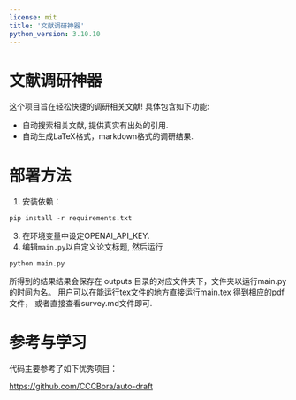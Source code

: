```yaml
---
license: mit
title: '文献调研神器'
python_version: 3.10.10
---
```



# 文献调研神器

这个项目旨在轻松快捷的调研相关文献! 具体包含如下功能:
* 自动搜索相关文献, 提供真实有出处的引用.
* 自动生成LaTeX格式，markdown格式的调研结果.


# 部署方法
1. 安装依赖：
```angular2html
pip install -r requirements.txt
```
3. 在环境变量中设定OPENAI_API_KEY.
4. 编辑`main.py`以自定义论文标题, 然后运行
```angular2html
python main.py
```
所得到的结果结果会保存在 outputs 目录的对应文件夹下，文件夹以运行main.py的时间为名。 用户可以在能运行tex文件的地方直接运行main.tex
得到相应的pdf文件， 或者直接查看survey.md文件即可. 



# 参考与学习
代码主要参考了如下优秀项目：

https://github.com/CCCBora/auto-draft
